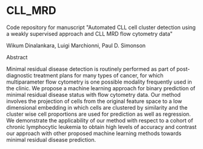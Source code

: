 # CLL_MRD

Code repository for manuscript "Automated CLL cell cluster detection using a weakly supervised approach and CLL MRD flow cytometry data"

Wikum Dinalankara, Luigi Marchionni, Paul D. Simonson

Abstract

Minimal residual disease detection is routinely performed as part of post-diagnostic treatment plans for many types of cancer, for which multiparameter flow cytometry is one possible modality frequently used in the clinic. We propose a machine learning approach for binary prediction of minimal residual disease status with flow cytometry data. Our method involves the projection of cells from the original feature space to a low dimensional embedding in which cells are clustered by similarity and the cluster wise cell proportions are used for prediction as well as regression. We demonstrate the applicability of our method with respect to a cohort of chronic lymphocytic leukemia to obtain high levels of accuracy and contrast our approach with other proposed machine learning methods towards minimal residual disease prediction.
